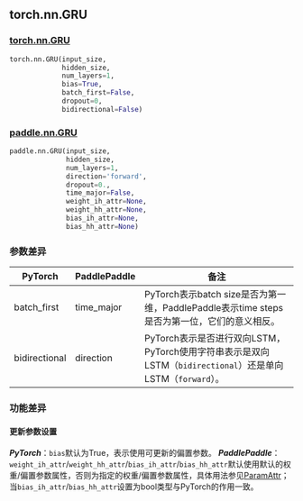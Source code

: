 ## torch.nn.GRU
### [torch.nn.GRU](https://pytorch.org/docs/stable/generated/torch.nn.GRU.html?highlight=torch%20nn%20gru#torch.nn.GRU)
```python
torch.nn.GRU(input_size,
             hidden_size,
             num_layers=1,
             bias=True,
             batch_first=False,
             dropout=0,
             bidirectional=False)
```

### [paddle.nn.GRU](https://www.paddlepaddle.org.cn/documentation/docs/zh/api/paddle/nn/GRU_cn.html#gru)
```python
paddle.nn.GRU(input_size,
              hidden_size,
              num_layers=1,
              direction='forward',
              dropout=0.,
              time_major=False,
              weight_ih_attr=None,
              weight_hh_attr=None,
              bias_ih_attr=None,
              bias_hh_attr=None)
```

### 参数差异
| PyTorch       | PaddlePaddle | 备注                                                   |
| ------------- | ------------ | ------------------------------------------------------ |
| batch_first   | time_major   | PyTorch表示batch size是否为第一维，PaddlePaddle表示time steps是否为第一位，它们的意义相反。  |
| bidirectional | direction    | PyTorch表示是否进行双向LSTM，PyTorch使用字符串表示是双向LSTM（`bidirectional`）还是单向LSTM（`forward`）。 |

### 功能差异
#### 更新参数设置
***PyTorch***：`bias`默认为True，表示使用可更新的偏置参数。
***PaddlePaddle***：`weight_ih_attr`/`weight_hh_attr`/`bias_ih_attr`/`bias_hh_attr`默认使用默认的权重/偏置参数属性，否则为指定的权重/偏置参数属性，具体用法参见[ParamAttr](https://www.paddlepaddle.org.cn/documentation/docs/zh/api/paddle/ParamAttr_cn.html#paramattr)；当`bias_ih_attr`/`bias_hh_attr`设置为bool类型与PyTorch的作用一致。
